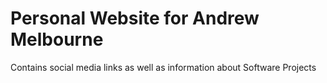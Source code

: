 # Personal Website for Andrew Melbourne

Contains social media links as well as information about Software Projects
